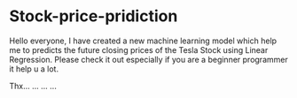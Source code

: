 # Stock-price-pridiction

Hello everyone, 
I have created a new machine learning model which help me to predicts the future closing prices of the Tesla Stock using Linear Regression. Please check it out especially if you are a beginner programmer it help u a lot.

Thx...
...
...
...

